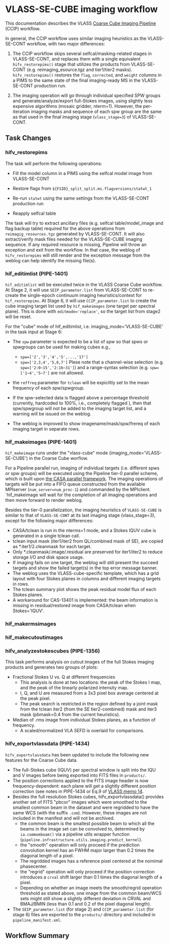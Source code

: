 # VLASS-SE-CUBE imaging workflow

This documentation describes the VLASS [Coarse Cube Imaging Pipeline](https://open-confluence.nrao.edu/pages/viewpage.action?pageId=63897714) (CCIP) workflow.

In general, the CCIP workflow uses similar imaging heuristics as the VLASS-SE-CONT workflow, with two major differences:

1. The CCIP workflow skips several selfcal/masking-related stages in VLASS-SE-CONT, and replaces them with a single equivalent `hifv_restorepims()` stage that utilizes the products from VLASS-SE-CONT (e.g. reimaging_esource.tgz and tier1/tier2 masks).
   `hifv_restorepims()` restores the `flag`, `corrected`, and `weight` columns in a PIMS to the same state of the final imaging-ready MS in the VLASS-SE-CONT production run.
   
2. The imaging operation will go through individual specified SPW groups and generate/analyze/export full-Stokes images, using slightly less expensive algorithms (mosaic gridder, nterm=1). However, the per-iteration imaging masks and sequence of each spw group are the same as that used in the final imaging stage (`vlass_stage=3`) of VLASS-SE-CONT. 


## Task Changes

### hifv_restorepims

The task will perform the following operations:

 * Fill the model column in a PIMS using the selfcal model image from VLASS-SE-CONT

 * Restore flags from `${FSID}_split_split.ms.flagversions/statwt_1`

 * Re-run `statwt` using the same settings from the VLASS-SE-CONT production run

 * Reapply selfcal table

The task will try to extract ancillary files (e.g. selfcal table/model_image and flag backup table) required for the above operations from  `reimagig_resources.tgz` generated by VLASS-SE-CONT.
It will also extract/verify mask files needed for the VLASS-SE-CUBE imaging sequence.
If any required resource is missing, Pipeline will throw an exception and exit from the workflow.
In that case, the weblog of `hifv_restorepims` will still render and the exception message from the weblog can help identify the missing file(s).

### hif_editimlist (PIPE-1401)

`hif_editimlist` will be executed twice in the VLASS Coarse Cube workflow.
At Stage 2, it will use `SEIP_parameter.list` from VLASS-SE-CONT to re-create the single-epoch continuum imaging heuristics/context for `hif_restorepims`.
At Stage 6, it will use `CCIP_parameter.list` to create the cube imaging target list used by `hif_makeimages` (one target per spectral plane). This is done with `editmode='replace'`, so the target list from stage2 will be reset.

For the "cube" mode of hif_editimlist, i.e. imaging_mode='VLASS-SE-CUBE' in the task input at Stage 6:

 * The `spw` parameter is expected to be a list of spw so that spws or spwgroups can be used for making cubes e.g., 
   * `spw=['2','3','4','5',...,'17']` 
   * `spw=['2,3,4','5,6,7']`
   Plese note that a channel-wise selection (e.g. `spw=['2:0~15','2:16~31']`) and a range-syntax selection (e.g. `spw=['1~4','5~7']` are not allowed.

 * the `reffreq` parameter for `tclean` will be expiciltly set to the mean frequency of  each spw/spwgroup.
 * If the spw-selected data is flagged above a percentage threshold (currently, hardcoded to 100%, i.e., completely flagged ), then that spw/spwgroup will not be added to the imaging target list, and a warning will be issued on the weblog.
 * The weblog is improved to show imagename/mask/spw/frereq of each imaging target in separate rows.
 

### hif_makeimages (PIPE-1401)

`hif_makeimage` runs under the "vlass-cube" mode (imaging_mode='VLASS-SE-CUBE') in the Coarse Cube worflow.

For a Pipeline parallel run, imaging of individual targets (i.e. different spws or spw groups) will be executed using the Pipeline tier-0 parallel scheme, which is built upon [the CASA parallel framework](https://casadocs.readthedocs.io/en/stable/notebooks/parallel-processing.html#Advanced:-Interface-Framework).
The imaging operations of targets will be put into a FIFO queue constructed from the available MPIserver (`num_server=num_proc-1`) and commanded by the MPIclient. `hif_makeimage will wait for the completion of all imaging operations and then move forward to render weblog.

Besides the tier-0 parallelization, the imaging heuristics of `VLASS-SE-CUBE` is similar to that of `VLASS-SE-CONT` at its last imaging stage (vlass_stage=3), except for the following major differences:
* CASA/tclean is run in the nterms=1 mode, and a Stokes IQUV cube is generated in a single tclean call.
* tclean input mask (iter1/iter2 from QL/combined mask of SE), are copied as *.iter1/2.cleanmask for each target.
* Only *.cleanmask/.image/.residual are preserved for iter1/iter2 to reduce storage I/O and disk space usage.
* If imaging fails on one target, the weblog will still present the succeed targets and show the failed target(s) in the top error message banner.
* The weblog uses the VLASS-cube-specific template, which has a grid layout with four Stokes planes in columns and different imaging targets in rows.
* The tclean summary plot shows the peak residual model flux of each Stokes planes.
* A workaround for CAS-13401 is implemented: the beam information is missing in residual/restored image from CASA/tclean when Stokes='IQUV'.

### hif_makermsimages

### hif_makecutoutimages

### hifv_analyzestokescubes (PIPE-1356)

This task performs analysis on cutout images of the full Stokes imaging products and generates two groups of plots:

- Fractional Stokes U vs. Q at different frequencies
  - This analysis is done at two locations: the peak of the Stokes I map, and the peak of the linearly polarized intensity map.
  - I, Q, and U are measured from a 3x3 pixel box average centered at the peak pixel.
  - The peak search is restricted in the region defined by a joint mask from the tclean iter2 (from the SE tier2-combined) mask and iter3 mask (pbmask=0.4 from the current heuristics).
- Median of .rms image from individual Stokes planes, as a function of frequency.
  - A scaled/normalized VLA SEFD is overlaid for comparisons.


### hifv_exportvlassdata (PIPE-1434)

`hifv_exportvlassdata` has been updated to include the following new features for the Coarse Cube data.

 * The full-Stokes cube (IQUV) per spectral window is split into the IQU and V images before being exported into FITS files in `products/`.
 * The position corrections applied to the FITS image header is now frequency-dependent: each plane will get a slightly different position correction (see notes in PIPE-1434 or Eq.9 of [VLASS memo 14](https://library.nrao.edu/public/memos/vla/vlass/VLASS_014.pdf).
 * Besides the full resolution Stokes cubes, hifv_exportvlassdata() provides another set of FITS "pbcor" images which were smoothed to the smallest common beam in the dataset and were regridded to have the same WCS (with the suffix `.com`). However, these images are not included in the manifest and will not be archived.
   * the common beam is the smallest possible beam to which all the beams in the image set can be convolved to, determined by `ia.commombeam()` via a pipeline utils wrapper function (`pipeline.infrastructure.utils.imaging.predict_kernel`).
   * the "smooth" operation will only proceed if the prediction convolution kernel has an FWHM major larger than 0.2 times the diagonal length of a pixel.
   * The regridded images has a reference pixel centered at the nomimal phasecenter.
   * the "regrid" operation will only proceed if the position correction introduces a `crval` shift larger than 0.1 times the diagonal length of a pixel.
   * Depending on whether an image meets the smooth/regrid operation threshold as stated above, one image from the common beam/WCS sets might still show a slightly different deviation in CRVAL and BMAJ/BMIN (less than 0.1 and 0.2 of the pixel diagonal length).
 * The `SEIP_parameter.list` (for stage 2) and `CCIP_parameter.list` (for stage 6) files are exported to the `products/` directory and included in `pipeline_manifest.xml`.


## Workflow Summary



